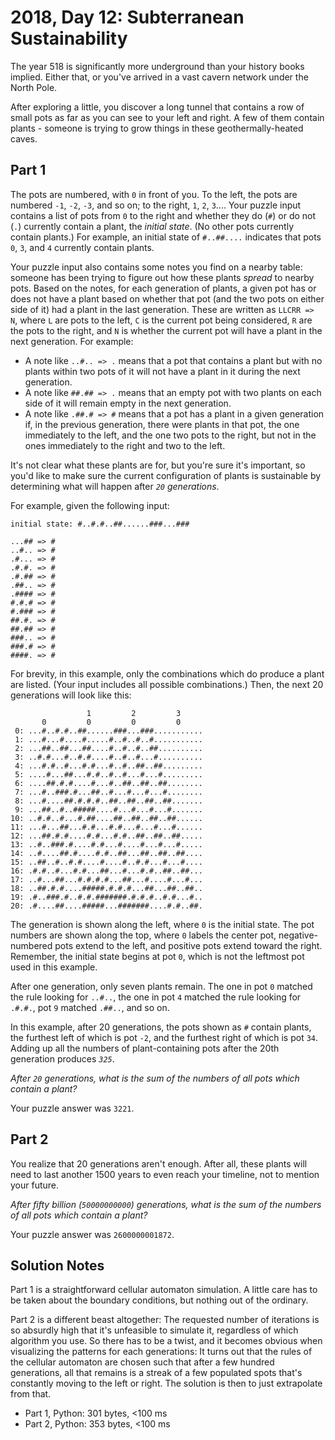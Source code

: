 # 2018, Day 12: Subterranean Sustainability

The year 518 is significantly more underground than your history books implied. Either that, or you've arrived in a vast cavern network under the North Pole.

After exploring a little, you discover a long tunnel that contains a row of small pots as far as you can see to your left and right. A few of them contain plants - someone is trying to grow things in these geothermally-heated caves.

## Part 1

The pots are numbered, with `0` in front of you. To the left, the pots are numbered `-1`, `-2`, `-3`, and so on; to the right, `1`, `2`, `3`.... Your puzzle input contains a list of pots from `0` to the right and whether they do (`#`) or do not (`.`) currently contain a plant, the _initial state_. (No other pots currently contain plants.) For example, an initial state of `#..##....` indicates that pots `0`, `3`, and `4` currently contain plants.

Your puzzle input also contains some notes you find on a nearby table: someone has been trying to figure out how these plants _spread_ to nearby pots. Based on the notes, for each generation of plants, a given pot has or does not have a plant based on whether that pot (and the two pots on either side of it) had a plant in the last generation. These are written as `LLCRR => N`, where `L` are pots to the left, `C` is the current pot being considered, `R` are the pots to the right, and `N` is whether the current pot will have a plant in the next generation. For example:

*   A note like `..#.. => .` means that a pot that contains a plant but with no plants within two pots of it will not have a plant in it during the next generation.
*   A note like `##.## => .` means that an empty pot with two plants on each side of it will remain empty in the next generation.
*   A note like `.##.# => #` means that a pot has a plant in a given generation if, in the previous generation, there were plants in that pot, the one immediately to the left, and the one two pots to the right, but not in the ones immediately to the right and two to the left.

It's not clear what these plants are for, but you're sure it's important, so you'd like to make sure the current configuration of plants is sustainable by determining what will happen after _`20` generations_.

For example, given the following input:

    initial state: #..#.#..##......###...###
    
    ...## => #
    ..#.. => #
    .#... => #
    .#.#. => #
    .#.## => #
    .##.. => #
    .#### => #
    #.#.# => #
    #.### => #
    ##.#. => #
    ##.## => #
    ###.. => #
    ###.# => #
    ####. => #
    

For brevity, in this example, only the combinations which do produce a plant are listed. (Your input includes all possible combinations.) Then, the next 20 generations will look like this:

                     1         2         3     
           0         0         0         0     
     0: ...#..#.#..##......###...###...........
     1: ...#...#....#.....#..#..#..#...........
     2: ...##..##...##....#..#..#..##..........
     3: ..#.#...#..#.#....#..#..#...#..........
     4: ...#.#..#...#.#...#..#..##..##.........
     5: ....#...##...#.#..#..#...#...#.........
     6: ....##.#.#....#...#..##..##..##........
     7: ...#..###.#...##..#...#...#...#........
     8: ...#....##.#.#.#..##..##..##..##.......
     9: ...##..#..#####....#...#...#...#.......
    10: ..#.#..#...#.##....##..##..##..##......
    11: ...#...##...#.#...#.#...#...#...#......
    12: ...##.#.#....#.#...#.#..##..##..##.....
    13: ..#..###.#....#.#...#....#...#...#.....
    14: ..#....##.#....#.#..##...##..##..##....
    15: ..##..#..#.#....#....#..#.#...#...#....
    16: .#.#..#...#.#...##...#...#.#..##..##...
    17: ..#...##...#.#.#.#...##...#....#...#...
    18: ..##.#.#....#####.#.#.#...##...##..##..
    19: .#..###.#..#.#.#######.#.#.#..#.#...#..
    20: .#....##....#####...#######....#.#..##.
    

The generation is shown along the left, where `0` is the initial state. The pot numbers are shown along the top, where `0` labels the center pot, negative-numbered pots extend to the left, and positive pots extend toward the right. Remember, the initial state begins at pot `0`, which is not the leftmost pot used in this example.

After one generation, only seven plants remain. The one in pot `0` matched the rule looking for `..#..`, the one in pot `4` matched the rule looking for `.#.#.`, pot `9` matched `.##..`, and so on.

In this example, after 20 generations, the pots shown as `#` contain plants, the furthest left of which is pot `-2`, and the furthest right of which is pot `34`. Adding up all the numbers of plant-containing pots after the 20th generation produces _`325`_.

_After `20` generations, what is the sum of the numbers of all pots which contain a plant?_

Your puzzle answer was `3221`.

## Part 2

You realize that 20 generations aren't enough. After all, these plants will need to last another 1500 years to even reach your timeline, not to mention your future.

_After fifty billion (`50000000000`) generations, what is the sum of the numbers of all pots which contain a plant?_

Your puzzle answer was `2600000001872`.


## Solution Notes

Part 1 is a straightforward cellular automaton simulation. A little care has to be taken about the boundary conditions, but nothing out of the ordinary.

Part 2 is a different beast altogether: The requested number of iterations is so absurdly high that it's unfeasible to simulate it, regardless of which algorithm you use. So there has to be a twist, and it becomes obvious when visualizing the patterns for each generations: It turns out that the rules of the cellular automaton are chosen such that after a few hundred generations, all that remains is a streak of a few populated spots that's constantly moving to the left or right. The solution is then to just extrapolate from that.

* Part 1, Python: 301 bytes, <100 ms
* Part 2, Python: 353 bytes, <100 ms
